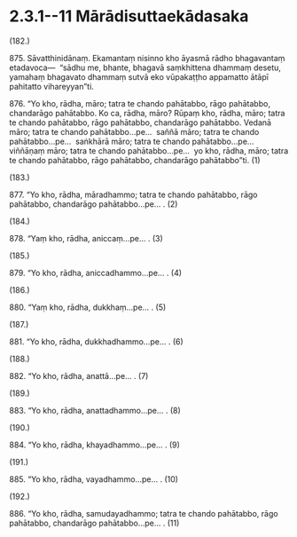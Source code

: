 

# 2.3.1--11 Mārādisuttaekādasaka




(182.)

875\. Sāvatthinidānaṃ. Ekamantaṃ nisinno kho āyasmā rādho bhagavantaṃ etadavoca—  “sādhu me, bhante, bhagavā saṃkhittena dhammaṃ desetu, yamahaṃ bhagavato dhammaṃ sutvā eko vūpakaṭṭho appamatto ātāpī pahitatto vihareyyan”ti.

876\. “Yo kho, rādha, māro; tatra te chando pahātabbo, rāgo pahātabbo, chandarāgo pahātabbo. Ko ca, rādha, māro? Rūpaṃ kho, rādha, māro; tatra te chando pahātabbo, rāgo pahātabbo, chandarāgo pahātabbo. Vedanā māro; tatra te chando pahātabbo…pe…  saññā māro; tatra te chando pahātabbo…pe…  saṅkhārā māro; tatra te chando pahātabbo…pe…  viññāṇaṃ māro; tatra te chando pahātabbo…pe…  yo kho, rādha, māro; tatra te chando pahātabbo, rāgo pahātabbo, chandarāgo pahātabbo”ti. (1)

(183.)

877\. “Yo kho, rādha, māradhammo; tatra te chando pahātabbo, rāgo pahātabbo, chandarāgo pahātabbo…pe… . (2)

(184.)

878\. “Yaṃ kho, rādha, aniccaṃ…pe… . (3)

(185.)

879\. “Yo kho, rādha, aniccadhammo…pe… . (4)

(186.)

880\. “Yaṃ kho, rādha, dukkhaṃ…pe… . (5)

(187.)

881\. “Yo kho, rādha, dukkhadhammo…pe… . (6)

(188.)

882\. “Yo kho, rādha, anattā…pe… . (7)

(189.)

883\. “Yo kho, rādha, anattadhammo…pe… . (8)

(190.)

884\. “Yo kho, rādha, khayadhammo…pe… . (9)

(191.)

885\. “Yo kho, rādha, vayadhammo…pe… . (10)

(192.)

886\. “Yo kho, rādha, samudayadhammo; tatra te chando pahātabbo, rāgo pahātabbo, chandarāgo pahātabbo…pe… . (11)



